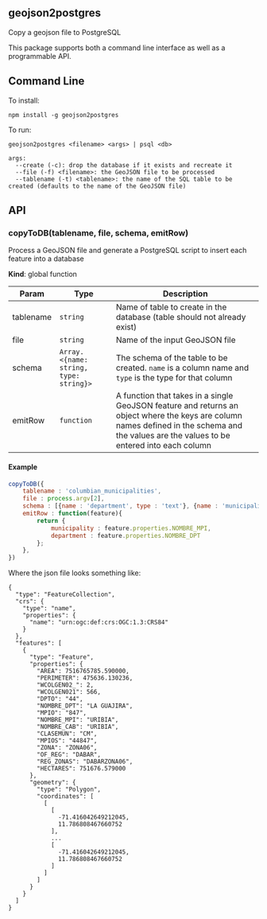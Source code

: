 geojson2postgres
-------------

Copy a geojson file to PostgreSQL

This package supports both a command line interface as well as a programmable API.

## Command Line

To install:

`npm install -g geojson2postgres`

To run:

`geojson2postgres <filename> <args> | psql <db>`

```
args:
  --create (-c): drop the database if it exists and recreate it
  --file (-f) <filename>: the GeoJSON file to be processed
  --tablename (-t) <tablename>: the name of the SQL table to be created (defaults to the name of the GeoJSON file)
```


## API
<a name="copyToDB"></a>

### copyToDB(tablename, file, schema, emitRow)
Process a GeoJSON file and generate a PostgreSQL
script to insert each feature into a database

**Kind**: global function  

| Param | Type | Description |
| --- | --- | --- |
| tablename | <code>string</code> | Name of table to create in the  		database (table should not already exist) |
| file | <code>string</code> | Name of the input GeoJSON file |
| schema | <code>Array.&lt;{name: string, type: string}&gt;</code> | The schema 		of the table to be created.  `name` is a column name and  		`type` is the type for that column |
| emitRow | <code>function</code> | A function that takes in a single  		GeoJSON feature and returns an object where the keys are      column names defined in the schema and the values are       the values to be entered into each column |

#### Example

```Javascript
copyToDB({
	tablename : 'columbian_municipalities',
	file : process.argv[2],
	schema : [{name : 'department', type : 'text'}, {name : 'municipality', type : 'text'}],
	emitRow : function(feature){
		return {
			municipality : feature.properties.NOMBRE_MPI,
			department : feature.properties.NOMBRE_DPT
		};
	},
})
```

Where the json file looks something like:

```
{
  "type": "FeatureCollection",
  "crs": {
    "type": "name",
    "properties": {
      "name": "urn:ogc:def:crs:OGC:1.3:CRS84"
    }
  },
  "features": [
    {
      "type": "Feature",
      "properties": {
        "AREA": 7516765785.590000,
        "PERIMETER": 475636.130236,
        "WCOLGEN02_": 2,
        "WCOLGEN021": 566,
        "DPTO": "44",
        "NOMBRE_DPT": "LA GUAJIRA",
        "MPIO": "847",
        "NOMBRE_MPI": "URIBIA",
        "NOMBRE_CAB": "URIBIA",
        "CLASEMUN": "CM",
        "MPIOS": "44847",
        "ZONA": "ZONA06",
        "OF_REG": "DABAR",
        "REG_ZONAS": "DABARZONA06",
        "HECTARES": 751676.579000
      },
      "geometry": {
        "type": "Polygon",
        "coordinates": [
          [
            [
              -71.416042649212045,
              11.786808467660752
            ],
    		...
            [
              -71.416042649212045,
              11.786808467660752
            ]
          ]
        ]
      }
    }
  ]
}
```
